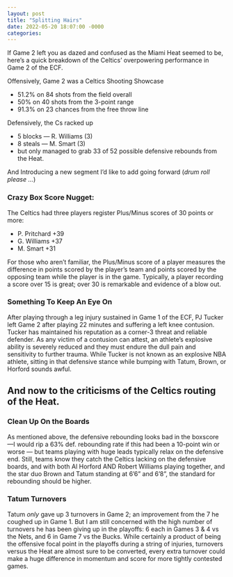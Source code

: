 ```yaml
---
layout: post
title: "Splitting Hairs"
date: 2022-05-20 18:07:00 -0000
categories: 
---
```


If Game 2 left you as dazed and confused as the Miami Heat seemed to be, here’s a quick breakdown of the Celtics’ overpowering performance in Game 2 of the ECF.

Offensively, Game 2 was a Celtics Shooting Showcase
- 51.2% on 84 shots from the field overall
- 50% on 40 shots from the 3-point range
- 91.3% on 23 chances from the free throw line

Defensively, the Cs racked up
- 5 blocks — R. Williams (3) 
- 8 steals — M. Smart (3)
- but only managed to grab 33 of 52 possible defensive rebounds from the Heat.

And Introducing a new segment I’d like to add going forward (_drum roll please …_)
### Crazy Box Score Nugget:
The Celtics had three players register Plus/Minus scores of 30 points or more:
- P. Pritchard +39
- G. Williams +37
- M. Smart +31

For those who aren’t familiar, the Plus/Minus score of a player measures the difference in points scored by the player’s team and points scored by the opposing team while the player is in the game. Typically, a player recording a score over 15 is great; over 30 is remarkable and evidence of a blow out.

### Something To Keep An Eye On
After playing through a leg injury sustained in Game 1 of the ECF, PJ Tucker left Game 2 after playing 22 minutes and suffering a left knee contusion. Tucker has maintained his reputation as a corner-3 threat and reliable defender. As any victim of a contusion can attest, an athlete’s explosive ability is severely reduced and they must endure the dull pain and sensitivity to further trauma. While Tucker is not known as an explosive NBA athlete, sitting in that defensive stance while bumping with Tatum, Brown, or Horford sounds awful.

## And now to the criticisms of the Celtics routing of the Heat.

### Clean Up On the Boards
As mentioned above, the defensive rebounding looks bad in the boxscore —I would rip a 63% def. rebounding rate if this had been a 10-point win or worse — but teams playing with huge leads typically relax on the defensive end. Still, teams know they catch the Celtics lacking on the defensive boards, and with both Al Horford AND Robert Williams playing together, and the star duo Brown and Tatum standing at 6’6” and 6’8”, the standard for rebounding should be higher. 

### Tatum Turnovers
Tatum _only_ gave up 3 turnovers in Game 2; an improvement from the 7 he coughed up in Game 1. But I am still concerned with the high number of turnovers he has been giving up in the playoffs: 6 each in Games 3 & 4 vs the Nets, and 6 in Game 7 vs the Bucks. While certainly a product of being the offensive focal point in the playoffs during a string of injuries, turnovers versus the Heat are almost sure to be converted, every extra turnover could make a huge difference in momentum and score for more tightly contested games.
